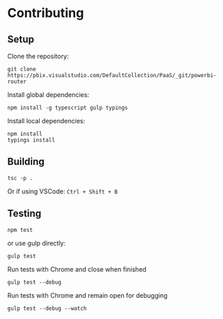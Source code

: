 # Contributing

## Setup

Clone the repository:
```
git clone https://pbix.visualstudio.com/DefaultCollection/PaaS/_git/powerbi-router
```

Install global dependencies:
```
npm install -g typescript gulp typings
```

Install local dependencies:
```
npm install
typings install
```

## Building
```
tsc -p .
```
Or if using VSCode: `Ctrl + Shift + B`

## Testing
```
npm test
```
or use gulp directly:
```
gulp test
```

Run tests with Chrome and close when finished
```
gulp test --debug
```

Run tests with Chrome and remain open for debugging
```
gulp test --debug --watch
```